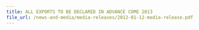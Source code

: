 ```yaml
---
title: ALL EXPORTS TO BE DECLARED IN ADVANCE COME 2013
file_url: /news-and-media/media-releases/2012-01-12-media-release.pdf
---
```

